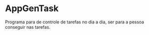 # AppGenTask
 Programa para de controle de tarefas no dia a dia, ser para a pessoa conseguir nas tarefas.

